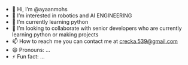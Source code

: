 - 👋 Hi, I’m @ayaanmohs
- 👀 I’m interested in robotics and AI ENGINEERING 
- 🌱 I’m currently learning python
- 💞️ I’m looking to collaborate with senior developers who are currently  learning python or making projects
- 📫 How to reach me you can contact me at crecka.539@gmail.com
- 😄 Pronouns: ...
- ⚡ Fun fact: ...

<!---
ayaanmohs/ayaanmohs is a ✨ special ✨ repository because its `README.md` (this file) appears on your GitHub profile.
You can click the Preview link to take a look at your changes.
--->
